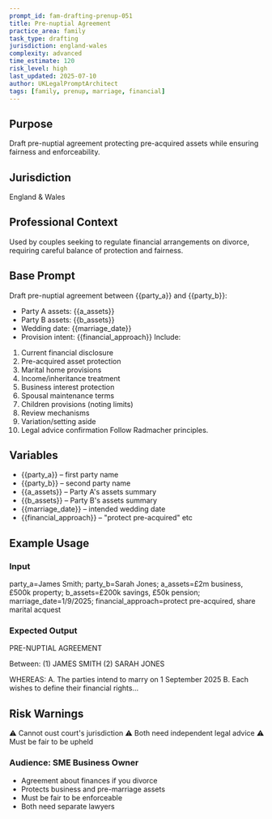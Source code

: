 ```yaml
---
prompt_id: fam-drafting-prenup-051
title: Pre-nuptial Agreement
practice_area: family
task_type: drafting
jurisdiction: england-wales
complexity: advanced
time_estimate: 120
risk_level: high
last_updated: 2025-07-10
author: UKLegalPromptArchitect
tags: [family, prenup, marriage, financial]
---
```


## Purpose
Draft pre-nuptial agreement protecting pre-acquired assets while ensuring fairness and enforceability.

## Jurisdiction
England & Wales

## Professional Context
Used by couples seeking to regulate financial arrangements on divorce, requiring careful balance of protection and fairness.

## Base Prompt
Draft pre-nuptial agreement between \{\{party_a\}\} and \{\{party_b\}\}:
- Party A assets: \{\{a_assets\}\}
- Party B assets: \{\{b_assets\}\}
- Wedding date: \{\{marriage_date\}\}
- Provision intent: \{\{financial_approach\}\}
Include:
1. Current financial disclosure
2. Pre-acquired asset protection
3. Marital home provisions
4. Income/inheritance treatment
5. Business interest protection
6. Spousal maintenance terms
7. Children provisions (noting limits)
8. Review mechanisms
9. Variation/setting aside
10. Legal advice confirmation
Follow Radmacher principles.

## Variables
- \{\{party_a\}\} – first party name
- \{\{party_b\}\} – second party name
- \{\{a_assets\}\} – Party A's assets summary
- \{\{b_assets\}\} – Party B's assets summary
- \{\{marriage_date\}\} – intended wedding date
- \{\{financial_approach\}\} – "protect pre-acquired" etc

## Example Usage
### Input
party_a=James Smith; party_b=Sarah Jones; a_assets=£2m business, £500k property; b_assets=£200k savings, £50k pension; marriage_date=1/9/2025; financial_approach=protect pre-acquired, share marital acquest

### Expected Output
PRE-NUPTIAL AGREEMENT

Between:
(1) JAMES SMITH
(2) SARAH JONES

WHEREAS:
A. The parties intend to marry on 1 September 2025
B. Each wishes to define their financial rights...

## Risk Warnings
⚠️ Cannot oust court's jurisdiction
⚠️ Both need independent legal advice
⚠️ Must be fair to be upheld

### Audience: SME Business Owner
- Agreement about finances if you divorce
- Protects business and pre-marriage assets
- Must be fair to be enforceable
- Both need separate lawyers
